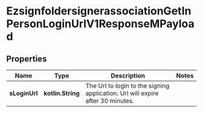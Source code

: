 
# EzsignfoldersignerassociationGetInPersonLoginUrlV1ResponseMPayload

## Properties
Name | Type | Description | Notes
------------ | ------------- | ------------- | -------------
**sLoginUrl** | **kotlin.String** | The Url to login to the signing application.    Url will expire after 30 minutes.   | 



